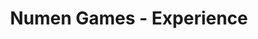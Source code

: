 ---
title: "Numen Games - Experience"
heroSection:
  bracketedContent: "EXPERIENCE"
  header:
    titlePart1: "Tailored"
    titlePart2: "Gamified"
    titlePart3: "Experiences"
    subtitle: "We design fully customized gamified experiences to meet specific business objectives."
  ctaButtons:
    primary:
      text: "Pricing"
      link: "#pricing"
    secondary:
      text: "Try a demo"
      link: "#demo"
  features: [
    {
      iconPathBtn: "/icons/target.svg",
      titleBtn: "Leadership Development Experience",
      cardDescription: "Enhance leadership abilities across your team with gamified experiences that develop decision-making, strategic thinking, and leadership in a risk-free, virtual environment.",
      cardImgPath: "/assets/circularWeaveFramed.png"
    },
    {
      iconPathBtn: "/icons/puzzle-piece.svg",
      titleBtn: "Creative Problem-Solving Workshops",
      cardDescription: "Boost team creativity and problem-solving in engaging scenarios.",
      cardImgPath: "/assets/circularWeaveFramed.png"
    },
    {
      iconPathBtn: "/icons/castle-turret.svg",
      titleBtn: "Bespoke Corporate Events",
      cardDescription: "Create customized experiences for corporate growth.",
      cardImgPath: "/assets/circularWeaveFramed.png"
    }
  ]
impactNumbersSection:
  bracketedContent: "A-DIGITAL"
  header:
    titlePart1: "Engage tech applied to"
    titlePart2: "Adigital"
    subtitle: "Here are the main KPIs adigital has improved with Numen."
  cards: [
    {
      kpi: "+172",
      text: "Our installation team serves as your creative partner, transforming your renovation dreams into reality."
    },
    {
      kpi: "50%",
      text: "Our installation team serves as your creative partner, transforming your renovation dreams into reality."
    },
    {
      kpi: "10k",
      text: "Our installation team serves as your creative partner, transforming your renovation dreams into reality."
    }
  ]
comparisonSection:
  bracketedContent: "BEFOREvsAFTER"
  header:
    titlePart1: "Adigital with"
    titlePart2: "Numen"
  ctaButtons:
    primary:
      text: "Pricing"
      link: "#pricing"
  list:
    before: [
			"Lorem ipsum dolor sit amet consectetur",
			"Lorem ipsum dolor sit amet consectetur. Ut sagittis quisa.",
			"Lorem ipsum dolor sit amet consectetur. Nulla viverra.",
			"Lorem ipsum dolor sit amet consectetur. Diam est sed.",
			"Lorem ipsum dolor sit amet consectetur. Sed viverra est.",
		]
    after: [
			"Lorem ipsum dolor sit amet consectetur.",
			"Lorem ipsum dolor sit amet consectetur. Ut sagittis quisa.",
			"Lorem ipsum dolor sit amet consectetur. Nulla viverra.",
			"Lorem ipsum dolor sit amet consectetur. Diam est sed.",
			"Lorem ipsum dolor sit amet consectetur. Sed viverra est.",
		]
faqSection:
  bracketedContent: "FAQs"
  header:
    titlePart1: "Any questions about"
    titlePart2: "Engage?"
  ctaButtons:
    primary:
      text: "Contact us"
      link: "#pricing"
  list: [
    { question: "How does diagnose analytics issues?",
      answer: "Yes, you can! The Trackingplan SDK is designed to work with your current analytics tracking and it does not require any changes to your existing tracking code."
    },
    { question: "How does diagnose analytics issues?",
      answer: "Yes, you can! The Trackingplan SDK is designed to work with your current analytics tracking and it does not require any changes to your existing tracking code."
    },
    { question: "How does diagnose analytics issues?",
      answer: "Yes, you can! The Trackingplan SDK is designed to work with your current analytics tracking and it does not require any changes to your existing tracking code."
    },
    { question: "How does diagnose analytics issues?",
      answer: "Yes, you can! The Trackingplan SDK is designed to work with your current analytics tracking and it does not require any changes to your existing tracking code."
    },
    { question: "How does diagnose analytics issues?",
      answer: "Yes, you can! The Trackingplan SDK is designed to work with your current analytics tracking and it does not require any changes to your existing tracking code."
    },
  ]
  
---